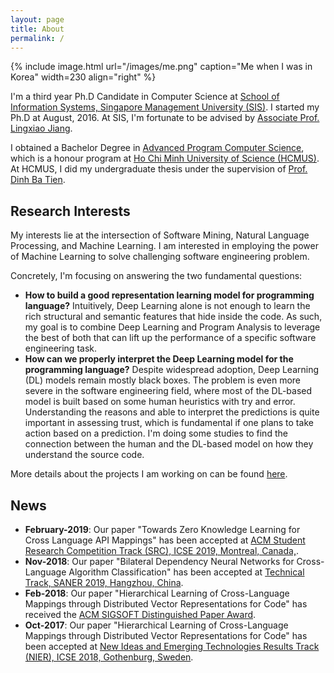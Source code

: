```yaml
---
layout: page
title: About
permalink: /
---
```


{% include image.html url="/images/me.png" caption="Me when I was in Korea" width=230 align="right" %}


I'm a third year Ph.D Candidate in Computer Science at <a href="https://sis.smu.edu.sg/programmes/PhD/overview" target="_blank">School of Information Systems, Singapore Management University (SIS)</a>. I started my Ph.D at August, 2016. At SIS, I'm fortunate to be advised by <a href="http://www.mysmu.edu/faculty/lxjiang/" target="_blank">Associate Prof. Lingxiao Jiang</a>.

I obtained a Bachelor Degree in <a href="http://www.apcs.hcmus.edu.vn/Default.aspx?alias=www.apcs.hcmus.edu.vn/en" target="_blank">Advanced Program Computer Science</a>, which is a honour program at <a href="http://web.hcmus.edu.vn/en/index.php" target="_blank">Ho Chi Minh University of Science (HCMUS)</a>. At HCMUS, I did my undergraduate thesis under the supervision of <a href="https://dblp.org/pers/hd/d/Dinh:Tien_Ba" target="_blank">Prof. Dinh Ba Tien</a>.

## Research Interests

My interests lie at the intersection of Software Mining, Natural Language Processing, and Machine Learning. I am interested in employing the power of Machine Learning to solve challenging software engineering problem.

Concretely, I'm focusing on answering the two fundamental questions:
- **How to build a good representation learning model for programming language?** 
Intuitively, Deep Learning alone is not enough to learn the rich structural and semantic features that hide inside the code. As such, my goal is to combine Deep Learning and Program Analysis to leverage the best of both that can lift up the performance of a specific software engineering task.
- **How can we properly interpret the Deep Learning model for the programming language?** 
Despite widespread adoption, Deep Learning (DL) models remain mostly black boxes. The problem is even more severe in the software engineering field, where most of the DL-based model is built based on some human heuristics with try and error. Understanding the reasons and able to interpret the predictions is quite important in assessing trust, which is fundamental if one plans to take action based on a prediction. I'm doing some studies to find the connection between the human and the DL-based model on how they understand the source code.

More details about the projects I am working on can be found [here](/research/). 

## News
- **February-2019**: Our paper "Towards Zero Knowledge Learning for Cross Language API Mappings" has been accepted at <a href="https://2019.icse-conferences.org/track/icse-2019-ACM-Student-Research" target="_blank">ACM Student Research Competition Track (SRC), ICSE 2019, Montreal, Canada,</a>.
- **Nov-2018**: Our paper "Bilateral Dependency Neural Networks for Cross-Language Algorithm Classification" has been accepted at <a href="https://saner2019.github.io/" target="_blank">Technical Track, SANER 2019, Hangzhou, China</a>.
- **Feb-2018**: Our paper "Hierarchical Learning of Cross-Language Mappings through Distributed Vector Representations for Code" has received the <a href="https://www.icse2018.org/info/awards" target="_blank"> ACM SIGSOFT Distinguished Paper Award</a>.
- **Oct-2017**: Our paper "Hierarchical Learning of Cross-Language Mappings through Distributed Vector Representations for Code" has been accepted at <a href="https://www.icse2018.org/" target="_blank">New Ideas and Emerging Technologies Results Track (NIER), ICSE 2018, Gothenburg, Sweden</a>.






